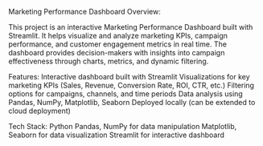 Marketing Performance Dashboard
Overview:

This project is an interactive Marketing Performance Dashboard built with Streamlit. It helps visualize and analyze marketing KPIs, campaign performance, and customer engagement metrics in real time.
The dashboard provides decision-makers with insights into campaign effectiveness through charts, metrics, and dynamic filtering.

Features:
Interactive dashboard built with Streamlit
Visualizations for key marketing KPIs (Sales, Revenue, Conversion Rate, ROI, CTR, etc.)
Filtering options for campaigns, channels, and time periods
Data analysis using Pandas, NumPy, Matplotlib, Seaborn
Deployed locally (can be extended to cloud deployment)

Tech Stack:
Python
Pandas, NumPy for data manipulation
Matplotlib, Seaborn for data visualization
Streamlit for interactive dashboard